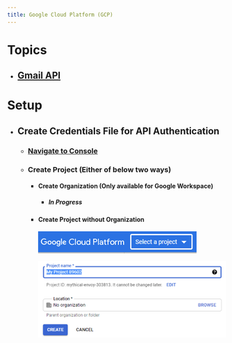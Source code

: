 ```yaml
---
title: Google Cloud Platform (GCP)
---
```


# Topics
- ## [Gmail API](gmail)

# Setup
- ## Create Credentials File for API Authentication
	- ### [Navigate to Console](https://console.cloud.google.com/)
	- ### Create Project (Either of below two ways)
		- #### Create Organization (Only available for Google Workspace)
		    - ##### ***In Progress***
		- #### Create Project without Organization
			![Center_200](/assets/images/gcp_01.PNG)
		  
            ![Center_200](/assets/images/gcp_02.PNG)
